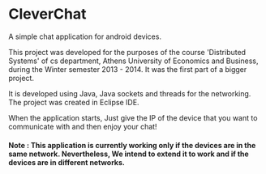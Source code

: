 CleverChat
==========

A simple chat application for android devices.

This project was developed for the purposes of the course 'Distributed Systems' of cs department, Athens University of Economics and Business, during the Winter semester 2013 - 2014. It was the first part of a bigger project.

It is developed using Java, Java sockets and threads for the networking. The project was created in Eclipse IDE.

When the application starts, Just give the IP of the device that you want to communicate with and then enjoy your chat!


#### Note : This application is currently working only if the devices are in the same network. Nevertheless,  We intend to extend it to work and if the devices are in different networks.
